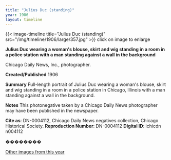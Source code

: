 ```yaml
---
title: "Julius Duc (standing)"
year: 1906
layout: timeline
---
```


{{< image-timeline title="Julius Duc (standing)" src="/img/timeline/1906/large/357.jpg" >}}
click on image to enlarge

__**Julius Duc wearing a woman's blouse, skirt and wig standing in a room in a police station with a man standing against a wall in the background**__

Chicago Daily News, Inc., photographer.

**Created/Published**
1906

**Summary**
Full-length portrait of Julius Duc wearing a woman's blouse, skirt and wig standing in a room in a police station in Chicago, Illinois with a man standing against a wall in the background.

**Notes**
This photonegative taken by a Chicago Daily News photographer may have been published in the newspaper.

__Cite as__: DN-0004112, Chicago Daily News negatives collection, Chicago Historical Society.
__Reproduction Number__: DN-0004112
__Digital ID__: ichicdn n004112

��������  

[Other images from this year](/historical/timeline/1906)